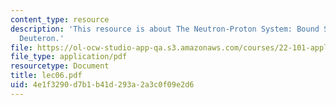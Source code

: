 ```yaml
---
content_type: resource
description: 'This resource is about The Neutron-Proton System: Bound State of the
  Deuteron.'
file: https://ol-ocw-studio-app-qa.s3.amazonaws.com/courses/22-101-applied-nuclear-physics-fall-2006/4e1f3290d7b1b41d293a2a3c0f09e2d6_lec06.pdf
file_type: application/pdf
resourcetype: Document
title: lec06.pdf
uid: 4e1f3290-d7b1-b41d-293a-2a3c0f09e2d6
---
```

